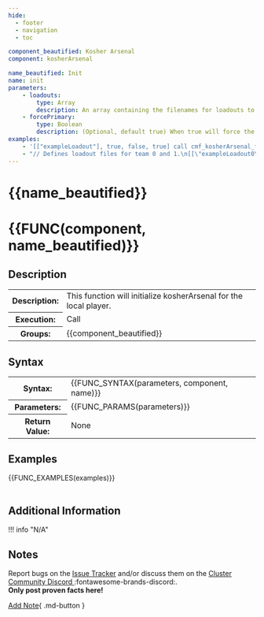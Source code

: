 ```yaml
---
hide:
  - footer
  - navigation
  - toc

component_beautified: Kosher Arsenal
component: kosherArsenal

name_beautified: Init
name: init
parameters:
    - loadouts:
        type: Array
        description: An array containing the filenames for loadouts to load (ommit .sqf from the filename).
    - forcePrimary:
        type: Boolean
        description: (Optional, default true) When true will force the unit to select a primary weapon before exiting the arsenal.
examples:
    - '[["exampleLoadout"], true, false, true] call cmf_kosherArsenal_fnc_init;'
    - "// Defines loadout files for team 0 and 1.\n[[\"exampleLoadout0\", \"exampleLoadout1\"], false] call cmf_kosherArsenal_fnc_init;"
---
```


# {{name_beautified}}

<h1 class="function" markdown>{{FUNC(component, name_beautified)}}</h1>


<h2 class="function">Description</h2>
<table class="function-table">
    <tr><th>Description:</th> <td>This function will initialize kosherArsenal for the local player.</td></tr>
    <tr><th>Execution:</th> <td>Call</td></tr>
    <tr><th>Groups:</th> <td>{{component_beautified}}</td></tr>
</table>

<h2 class="function">Syntax</h2>
<table class="function-table">
    <tr><th>Syntax:</th> <td>{{FUNC_SYNTAX(parameters, component, name)}}</td></tr>
    <tr><th>Parameters:</th> <td markdown>
    {{FUNC_PARAMS(parameters)}}
    </td></tr>
    <tr><th>Return Value:</th> <td>None</td></tr>
</table>

<h2 class="function">Examples</h2>
<table class="function-table">
    {{FUNC_EXAMPLES(examples)}}
</table>

<h2 class="function">Additional Information</h2>
!!! info "N/A"

<h2 class="function">Notes</h2>
<div class="function notes" markdown>

Report bugs on the [Issue Tracker]({{config.repo_url}}/issues) and/or discuss them on the [Cluster Community Discord ](#):fontawesome-brands-discord:.<br/>
**Only post proven facts here!**

[Add Note](#){ .md-button }

<!-- 
    TO ADD A NOTE COPY THE FOLLOWING:
!!! note

    Write note content here
    anything written with the current indentation will be added to this note
    ```scilab
        Code blocks should be formatted this way
    ```
 -->

</div>